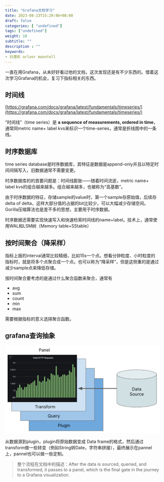 ```yaml
---
title: "Grafana文档学习"
date: 2023-08-23T15:29:06+08:00
draft: false
categories: [ "undefined"]
tags: ["undefined"]
weight: 10
subtitle: ""
description : ""
keywords:
- 刘港欢 arloor moontell
---
```


一直在用Grafana，从未好好看过他的文档，这次发现还是有不少东西的。借着这次学习Grafana的机会，复习下指标相关的东西。
<!--more-->

## 时间线

[https://grafana.com/docs/grafana/latest/fundamentals/timeseries/](https://grafana.com/docs/grafana/latest/fundamentals/timeseries/)

“时间线”（time series）是 **a sequence of measurements, ordered in time**， 通常同metric name+ label kvs来标识一个time-series，通常是折线图中的一条线。

## 时序数据库

time series database是时序数据库，其特征是数据是append-only并且以特定时间间隔写入，旧数据通常不需要变更。

时序数据库的的首要问题是：时间线膨胀——随着时间流逝，metric name+ label kvs的组合越来越多。组合越来越多，也被称为“高基数”。

由于时序数据的特征，存储sample的value时，第一个sample存原始值，后续存delta of delta，这样大部分值的占据的bit比较少，可以大幅减少存储空间。Gorilla压缩算法也是差不多的思想，主要用于时序数据。

时序数据还需要实现快速写入和快速检索时间线的name+label。技术上，通常使用WAL和LSM树（Memory table+SStable）


## 按时间聚合（降采样）

指标上报的interval通常比较精细，比如15s一个点。想看分钟粒度、小时粒度的指标时，就是将多个点聚合成一个点。也可以称为“降采样”，但是这侧重的是通过减少sample点来降低存储。

按时间聚合要考虑的是通过什么聚合函数来聚合，通常有

- avg
- sum
- count
- min
- max

需要根据指标的意义选择聚合函数。

## grafana查询抽象

![Alt text](/img/grafana-visualizing-components.png)

从数据源到plugin，plugin将原始数据变成 Data frame的格式，然后通过transform做一些转变（例如String转Date，字符串拼接），最终展示在pannel上，pannel也可以做一些定制。

> 整个流程在文档中的描述：After the data is sourced, queried, and transformed, it passes to a panel, which is the final gate in the journey to a Grafana visualization.


